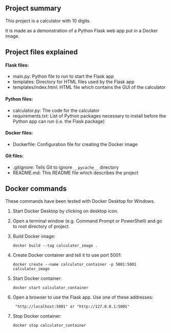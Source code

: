## Project summary
This project is a calculator with 10 digits.

It is made as a demonstration of a Python Flask web app put in a Docker image.

## Project files explained

#### Flask files:
- main.py:                Python file to run to start the Flask app
- templates:              Directory for HTML files used by the Flask app
- templates/index.html:   HTML file which contains the GUI of the calculator


#### Python files:
- calculator.py:          The code for the calculator
- requirements.txt:       List of Python packages necessary to install before the Python app can run (i.e. the Flask package)

#### Docker files:
- Dockerfile:             Configuration file for creating the Docker image

#### Git files:
- .gitignore:             Tells Git to ignore `__pycache__` directory
- README.md:              This README file which describes the project


## Docker commands

These commands have been tested with Docker Desktop for Windows.

1. Start Docker Desktop by clicking on desktop icon.

2. Open a terminal window (e.g. Command Prompt or PowerShell) and go to root directory of project.

3. Build Docker image:

    `docker build --tag calculator_image .`

4. Create Docker container and tell it to use port 5001:

    `docker create --name calculator_container -p 5001:5001 calculator_image`

5. Start Docker container:

    `docker start calculator_container`

6. Open a browser to use the Flask app. Use one of these addresses:

        "http://localhost:5001" or "http://127.0.0.1:5001"

7. Stop Docker container:

    `docker stop calculator_container`